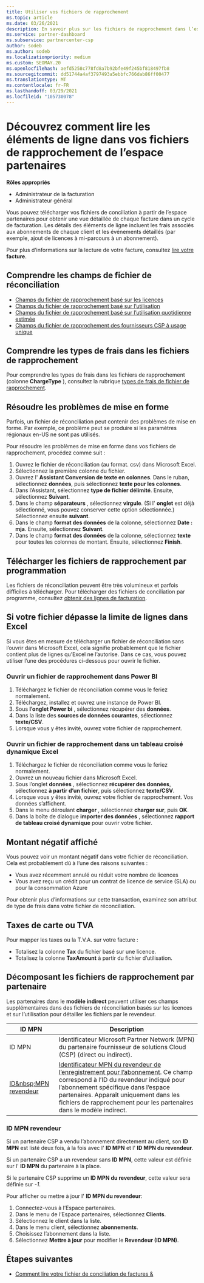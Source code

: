 ```yaml
---
title: Utiliser vos fichiers de rapprochement
ms.topic: article
ms.date: 03/26/2021
description: En savoir plus sur les fichiers de rapprochement dans l’espace partenaires et sur l’interprétation des affichages détaillés des lignes de facturation pour un cycle de facturation donné.
ms.service: partner-dashboard
ms.subservice: partnercenter-csp
author: sodeb
ms.author: sodeb
ms.localizationpriority: medium
ms.custom: SEOMAY.20
ms.openlocfilehash: aefd5258c778fd8a7b92bfe49f245bf818497fb8
ms.sourcegitcommit: dd51744a4af3797493a5ebbfc766dab86ff00477
ms.translationtype: MT
ms.contentlocale: fr-FR
ms.lasthandoff: 03/29/2021
ms.locfileid: "105730078"
---
```

# <a name="learn-how-to-read-the-line-items-in-your-partner-center-reconciliation-files"></a>Découvrez comment lire les éléments de ligne dans vos fichiers de rapprochement de l’espace partenaires

**Rôles appropriés**

- Administrateur de la facturation
- Administrateur général

Vous pouvez télécharger vos fichiers de conciliation à partir de l’espace partenaires pour obtenir une vue détaillée de chaque facture dans un cycle de facturation. Les détails des éléments de ligne incluent les frais associés aux abonnements de chaque client et les événements détaillés (par exemple, ajout de licences à mi-parcours à un abonnement).

Pour plus d’informations sur la lecture de votre facture, consultez [lire votre](read-your-bill.md) **facture**.

## <a name="understand-reconciliation-file-fields"></a>Comprendre les champs de fichier de réconciliation

- [Champs du fichier de rapprochement basé sur les licences](license-based-recon-files.md)
- [Champs du fichier de rapprochement basé sur l’utilisation](usage-based-recon-files.md)
- [Champs du fichier de rapprochement basé sur l’utilisation quotidienne estimée](daily-rated-usage-recon-files.md)
- [Champs du fichier de rapprochement des fournisseurs CSP à usage unique](modern-invoice-reconciliation-file.md)

## <a name="understand-charge-types-in-reconciliation-files"></a>Comprendre les types de frais dans les fichiers de rapprochement

Pour comprendre les types de frais dans les fichiers de rapprochement (colonne **ChargeType** ), consultez la rubrique [types de frais de fichier de rapprochement](recon-file-charge-types.md).

## <a name="fix-formatting-issues"></a>Résoudre les problèmes de mise en forme

Parfois, un fichier de réconciliation peut contenir des problèmes de mise en forme. Par exemple, ce problème peut se produire si les paramètres régionaux en-US ne sont pas utilisés.

Pour résoudre les problèmes de mise en forme dans vos fichiers de rapprochement, procédez comme suit :

1. Ouvrez le fichier de réconciliation (au format. csv) dans Microsoft Excel.
2. Sélectionnez la première colonne du fichier.
3. Ouvrez l' **Assistant Conversion de texte en colonnes**. Dans le ruban, sélectionnez **données**, puis sélectionnez **texte pour les colonnes**.
4. Dans l’Assistant, sélectionnez **type de fichier délimité**. Ensuite, sélectionnez **Suivant**.
5. Dans le champ **séparateurs** , sélectionnez **virgule**. (Si l' **onglet** est déjà sélectionné, vous pouvez conserver cette option sélectionnée.) Sélectionnez ensuite **suivant**.
6. Dans le champ **format des données** de la colonne, sélectionnez **Date : mja**. Ensuite, sélectionnez **Suivant**.
7. Dans le champ **format des données** de la colonne, sélectionnez **texte** pour toutes les colonnes de montant. Ensuite, sélectionnez **Finish**.

## <a name="download-reconciliation-files-programmatically"></a>Télécharger les fichiers de rapprochement par programmation

Les fichiers de réconciliation peuvent être très volumineux et parfois difficiles à télécharger. Pour télécharger des fichiers de conciliation par programme, consultez [obtenir des lignes de facturation](/partner-center/develop/get-invoiceline-items).

## <a name="if-your-file-exceeds-the-row-limit-in-excel"></a>Si votre fichier dépasse la limite de lignes dans Excel

Si vous êtes en mesure de télécharger un fichier de réconciliation sans l’ouvrir dans Microsoft Excel, cela signifie probablement que le fichier contient plus de lignes qu’Excel ne l’autorise. Dans ce cas, vous pouvez utiliser l’une des procédures ci-dessous pour ouvrir le fichier.

### <a name="open-a-recon-file-in-power-bi"></a>Ouvrir un fichier de rapprochement dans Power BI

1. Téléchargez le fichier de réconciliation comme vous le feriez normalement.
2. Téléchargez, installez et ouvrez une instance de Power BI.
3. Sous **l’onglet Power bi** , sélectionnez récupérer des **données**.
4. Dans la liste des **sources de données courantes**, sélectionnez **texte/CSV**.
5. Lorsque vous y êtes invité, ouvrez votre fichier de rapprochement.

### <a name="open-a-recon-file-in-an-excel-pivot-table"></a>Ouvrir un fichier de rapprochement dans un tableau croisé dynamique Excel

1. Téléchargez le fichier de réconciliation comme vous le feriez normalement.
2. Ouvrez un nouveau fichier dans Microsoft Excel.
3. Sous l’onglet **données** , sélectionnez **récupérer des données**, sélectionnez **à partir d’un fichier**, puis sélectionnez **texte/CSV**.
4. Lorsque vous y êtes invité, ouvrez votre fichier de rapprochement. Vos données s’affichent.
5. Dans le menu déroulant **charger** , sélectionnez **charger sur**, puis **OK**.
6. Dans la boîte de dialogue **importer des données** , sélectionnez **rapport de tableau croisé dynamique** pour ouvrir votre fichier.

## <a name="negative-amount-displayed"></a>Montant négatif affiché

Vous pouvez voir un montant négatif dans votre fichier de réconciliation. Cela est probablement dû à l’une des raisons suivantes :

- Vous avez récemment annulé ou réduit votre nombre de licences
- Vous avez reçu un crédit pour un contrat de licence de service (SLA) ou pour la consommation Azure

Pour obtenir plus d’informations sur cette transaction, examinez son attribut de type de frais dans votre fichier de réconciliation.

## <a name="map-taxes-or-vat"></a>Taxes de carte ou TVA

Pour mapper les taxes ou la T.V.A. sur votre facture :

- Totalisez la colonne **Tax** du fichier basé sur une licence.
- Totalisez la colonne **TaxAmount** à partir du fichier d’utilisation.

## <a name="itemize-reconciliation-files-by-partner"></a>Décomposant les fichiers de rapprochement par partenaire

Les partenaires dans le **modèle indirect** peuvent utiliser ces champs supplémentaires dans des fichiers de réconciliation basés sur les licences et sur l’utilisation pour détailler les fichiers par le revendeur.

| ID MPN | Description |
| ------ | ----------- |
| ID MPN | Identificateur Microsoft Partner Network (MPN) du partenaire fournisseur de solutions Cloud (CSP) (direct ou indirect). |
| [ID&amp;nbsp;MPN revendeur](#reseller-mpn-id) | [Identificateur MPN du revendeur de l’enregistrement pour l’abonnement](#reseller-mpn-id). Ce champ correspond à l’ID du revendeur indiqué pour l’abonnement spécifique dans l’espace partenaires. Apparaît uniquement dans les fichiers de rapprochement pour les partenaires dans le modèle indirect. |

### <a name="reseller-mpn-id"></a>ID&nbsp;MPN revendeur

Si un partenaire CSP a vendu l’abonnement directement au client, son **ID MPN** est listé deux fois, à la fois avec l' **ID MPN** et l' **ID MPN du revendeur**.

Si un partenaire CSP a un revendeur sans **ID MPN**, cette valeur est définie sur l' **ID MPN** du partenaire à la place.

Si le partenaire CSP supprime un **ID MPN du revendeur**, cette valeur sera définie sur *-1*.

Pour afficher ou mettre à jour l' **ID MPN du revendeur**:

1. Connectez-vous à l’Espace partenaires.
2. Dans le menu de l’Espace partenaires, sélectionnez **Clients**.
3. Sélectionnez le client dans la liste.
4. Dans le menu client, sélectionnez **abonnements**.
5. Choisissez l’abonnement dans la liste.
6. Sélectionnez **Mettre à jour** pour modifier le **Revendeur (ID&nbsp;MPN)**.

## <a name="next-steps"></a>Étapes suivantes

- [Comment lire votre fichier de conciliation de factures &](read-your-bill.md) 